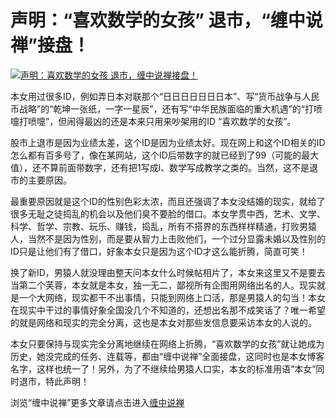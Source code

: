 声明：“喜欢数学的女孩” 退市，“缠中说禅”接盘！
====



[![声明：喜欢数学的女孩 退市，缠中说禅接盘！](http://simg.sinajs.cn/blog7style/images/common/sg_trans.gif)](http://blog.sina.com.cn/m/chzhshch)









本女用过很多ID，例如弄日本对联那个“日日日日日日日本”、写“货币战争与人民币战略”的“乾坤一张纸，一字一星辰”，还有写“中华民族面临的重大机遇”的“打喷嚏打喷嚏”，但闹得最凶的还是本来只用来吵架用的ID “喜欢数学的女孩”。







股市上退市是因为业绩太差，这个ID是因为业绩太好。现在网上和这个ID相关的ID怎么都有百多号了，像在某网站，这个ID后带数字的就已经到了99（可能的最大值），还不算前面带数字，还有把1写成l、数学写成教学之类的。当然，这不是退市的主要原因。







最重要原因就是这个ID的性别色彩太浓，而且还强调了本女没结婚的现实，就给了很多无耻之徒捣乱的机会以及他们臭不要脸的借口。本女学贯中西，艺术、文学、科学、哲学、宗教、玩乐、赚钱，捣乱，所有不搭界的东西样样精通，打败男猿人，当然不是因为性别，而是要从智力上击败他们，一个过分显露未婚以及性别的ID只是让他们有了借口，好象本女只是因为这个ID才这么能折腾，简直可笑！







换了新ID，男猿人就没理由整天问本女什么时候帖相片了，本女来这里又不是要去当第二个芙蓉，本女就是本女，独一无二，鄙视所有企图用网络出名的人。现实就是一个大网络，现实都干不出事情，只能到网络上口活，那是男猿人的勾当！本女在现实中干过的事情好象全国没几个不知道的，还想出名那不成笑话了？唯一希望的就是网络和现实的完全分离，这也是本女对那些发信息要采访本女的人说的。







本女只要保持与现实完全分离地继续在网络上折腾，“喜欢数学的女孩”就让她成为历史，她没完成的任务、连载等，都由“缠中说禅”全面接盘，这同时也是本女博客名字，这样也统一了！另外，为了不继续给男猿人口实，本女的标准用语“本女”同时退市，特此声明！









浏览“缠中说禅”更多文章请点击进入[缠中说禅](http://blog.sina.com.cn/m/chzhshch)









